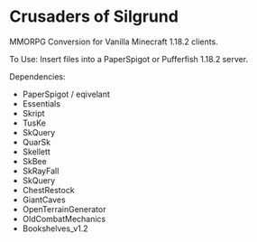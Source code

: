 # Crusaders of Silgrund

MMORPG Conversion for Vanilla Minecraft 1.18.2 clients.

To Use:
Insert files into a PaperSpigot or Pufferfish 1.18.2 server.

Dependencies:
- PaperSpigot / eqivelant
- Essentials
- Skript
- TusKe
- SkQuery
- QuarSk
- Skellett
- SkBee
- SkRayFall
- SkQuery
- ChestRestock
- GiantCaves
- OpenTerrainGenerator
- OldCombatMechanics
- Bookshelves_v1.2
